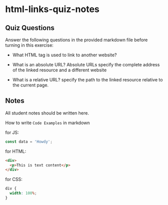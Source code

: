 # html-links-quiz-notes

## Quiz Questions

Answer the following questions in the provided markdown file before turning in this exercise:

- What HTML tag is used to link to another website? <a>

- What is an absolute URL? Absolute URLs specify the complete address of the linked resource and a different website

- What is a relative URL? specify the path to the linked resource relative to the current page.

## Notes

All student notes should be written here.

How to write `Code Examples` in markdown

for JS:

```javascript
const data = 'Howdy';
```

for HTML:

```html
<div>
  <p>This is text content</p>
</div>
```

for CSS:

```css
div {
  width: 100%;
}
```
